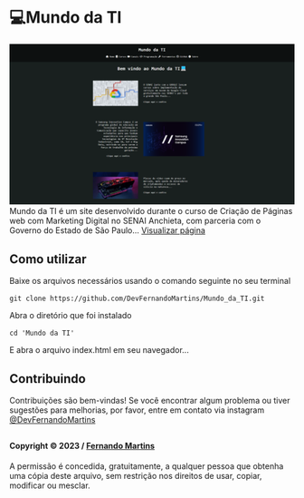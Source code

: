 # 💻Mundo da TI
![image](/Mundo%20da%20TI/img/home.png)
Mundo da TI é um site desenvolvido durante o curso de Criação de Páginas web com Marketing Digital no SENAI Anchieta, com parceria com o Governo do Estado de São Paulo...
[Visualizar página](https://devfernandomartins.github.io/Mundo_da_TI/Mundo%20da%20TI/index.html)

## Como utilizar
 
Baixe os arquivos necessários usando o comando seguinte no seu terminal
```shell
git clone https://github.com/DevFernandoMartins/Mundo_da_TI.git
 ```
Abra o diretório que foi instalado
 ```shell
 cd 'Mundo da TI'
 ```
 E abra o arquivo index.html em seu navegador...
 ## Contribuindo

Contribuições são bem-vindas! Se você encontrar algum problema ou tiver sugestões para melhorias, por favor, entre em contato via instagram [@DevFernandoMartins](https://instagram.com/DevFernandoMartins)

##
#### Copyright © 2023 / [Fernando Martins](https://github.com/DevFernandoMartins)

A permissão é concedida, gratuitamente, a qualquer pessoa que obtenha uma cópia deste arquivo, sem restrição nos direitos de usar, copiar, modificar ou mesclar.
